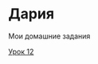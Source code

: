 
# Дария
Мои домашние задания

[Урок 12](https://darrija.github.io/2%20bootstrap/ "Моя готовая домашка")
